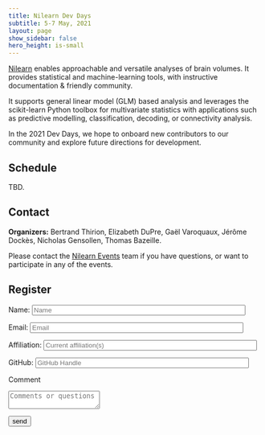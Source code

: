 ```yaml
---
title: Nilearn Dev Days
subtitle: 5-7 May, 2021
layout: page
show_sidebar: false
hero_height: is-small
---
```


[Nilearn](https://nilearn.github.io) enables approachable and versatile analyses of brain volumes.
It provides statistical and machine-learning tools, with instructive documentation & friendly community.

It supports general linear model (GLM) based analysis and leverages the scikit-learn Python toolbox for multivariate statistics with applications such as predictive modelling, classification, decoding, or connectivity analysis.

In the 2021 Dev Days, we hope to onboard new contributors to our community and explore future directions for development.


## Schedule

TBD.

## Contact

**Organizers:** Bertrand Thirion, Elizabeth DuPre, Gaël Varoquaux, Jérôme Dockès, Nicholas Gensollen, Thomas Bazeille.

Please contact the [Nilearn Events](mailto:nilearn.events@gmail.com) team if you have questions, or want to participate in any of the events.

## Register

<form name="input" method="POST" action="https://formspree.io/nilearn.events@gmail.com">
  <p>Name: <input type="text" name="Name" placeholder="Name" size="50"></p>
  <p>Email: <input type="email" name="_replyto" placeholder="Email" size="50"></p>
  <p>Affiliation: <input type="text" name="affiliation" placeholder="Current affiliation(s)" size="50"></p>
  <p>GitHub: <input type="text" name="gh-handle" placeholder="GitHub Handle" size="50"></p>
  <p>Comment</p>
  <textarea name="message" placeholder="Comments or questions"></textarea>
  <p><input type="submit" value="send" size="80"></p>
</form>